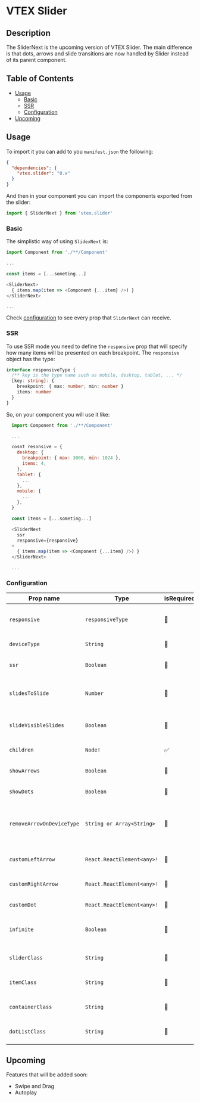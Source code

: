 # VTEX Slider

## Description

The SliderNext is the upcoming version of VTEX Slider. The main difference is that dots, arrows and slide transitions are now handled by Slider instead of its parent component.

## Table of Contents

- [Usage](#usage)
  - [Basic](#basic)
  - [SSR](#ssr)
  - [Configuration](#configuration)
- [Upcoming](#upcoming)

## Usage

To import it you can add to you `manifest.json` the following:

```json
{
  "dependencies": {
    "vtex.slider": "0.x"
  }
}
```

And then in your component you can import the components exported from the slider:

```javascript
import { SliderNext } from 'vtex.slider'
```

### Basic

The simplistic way of using `SlidexNext` is:

```javascript
import Component from './**/Component'

...

const items = [...someting...]

<SliderNext>
  { items.map(item => <Component {...item} />) }
</SliderNext>

...
```

Check [configuration](#configuration) to see every prop that `SliderNext` can receive.

### SSR

To use SSR mode you need to define the `responsive` prop that will specify how many items will be presented on each breakpoint. The `responsive` object has the type:

```typescript
interface responsiveType {
  /** key is the type name such as mobile, desktop, tablet, ... */
  [key: string]: {
    breakpoint: { max: number; min: number }
    items: number
  }
}
```

So, on your component you will use it like:

```javascript
  import Component from './**/Component'

  ...

  cosnt resonsive = {
    desktop: {
      breakpoint: { max: 3000, min: 1024 },
      items: 4,
    },
    tablet: {
      ...
    },
    mobile: {
      ...
    },
  }

  const items = [...someting...]

  <SliderNext
    ssr
    responsive={responsive}
  >
    { items.map(item => <Component {...item} />) }
  </SliderNext>

  ...
```

### Configuration

| Prop name                 | Type                       | isRequired | defaultValue | Description                                     |
| ------------------------- | -------------------------- | ---------- | ------------ | ----------------------------------------------- |
| `responsive`              | `responsiveType`           | 🚫         | 🚫           | Number of elements per breakpoint               |
| `deviceType`              | `String`                   | 🚫         | 🚫           | The device type                                 |
| `ssr`                     | `Boolean`                  | 🚫         | false        | If is SSR mode or not                           |
| `slidesToSlide`           | `Number`                   | 🚫         | 1            | Number of slides that are passed each time      |
| `slideVisibleSlides`      | `Boolean`                  | 🚫         | false        | Pass all the visible slides at once             |
| `children`                | `Node!`                    | ✅         | 🚫           | Elements to render                              |
| `showArrows`              | `Boolean`                  | 🚫         | true         | If should show arrows                           |
| `showDots`                | `Boolean`                  | 🚫         | true         | If should show dots                             |
| `removeArrowOnDeviceType` | `String or Array<String>`  | 🚫         | 🚫           | Which device types that arrows should be hidden |
| `customLeftArrow`         | `React.ReactElement<any>!` | 🚫         | 🚫           | Custom arrow on left                            |
| `customRightArrow`        | `React.ReactElement<any>!` | 🚫         | 🚫           | Custom arrow on right                           |
| `customDot`               | `React.ReactElement<any>!` | 🚫         | 🚫           | Custom dots                                     |
| `infinite`                | `Boolean`                  | 🚫         | false        | Whatever is infinite mode or not                |
| `sliderClass`             | `String`                   | 🚫         | ''           | Custom class for slider                         |
| `itemClass`               | `String`                   | 🚫         | ''           | Custom class for item                           |
| `containerClass`          | `String`                   | 🚫         | ''           | Custom class for container                      |
| `dotListClass`            | `String`                   | 🚫         | ''           | Custom class for dots                           |

## Upcoming

Features that will be added soon:

- Swipe and Drag
- Autoplay

